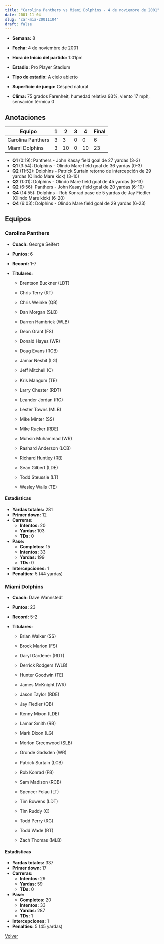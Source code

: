 ```yaml
---
title: "Carolina Panthers vs Miami Dolphins - 4 de noviembre de 2001"
date: 2001-11-04
slug: "car-mia-20011104"
draft: false
---
```


* **Semana:** 8
* **Fecha:** 4 de noviembre de 2001

* **Hora de Inicio del partido:** 1:01pm
* **Estadio:** Pro Player Stadium
* **Tipo de estadio:** A cielo abierto
* **Superficie de juego:** Césped natural
* **Clima:** 75 grados Farenheit, humedad relativa 93%, viento 17 mph, sensación térmica 0





## Anotaciones
| Equipo | 1 | 2 | 3 | 4 | Final |
|--------|---|---|---|---|-------|
| Carolina Panthers  | 3 | 3 | 0 | 0  | 6 |
| Miami Dolphins  | 3 | 10 | 0 | 10  | 23 |
* **Q1** (0:19): Panthers - John Kasay field goal de 27 yardas (3-3)
* **Q1** (3:54): Dolphins - Olindo Mare field goal de 36 yardas (0-3)
* **Q2** (11:52): Dolphins - Patrick Surtain retorno de intercepción de 29 yardas (Olindo Mare kick) (3-10)
* **Q2** (1:01): Dolphins - Olindo Mare field goal de 45 yardas (6-13)
* **Q2** (6:56): Panthers - John Kasay field goal de 20 yardas (6-10)
* **Q4** (14:55): Dolphins - Rob Konrad pase de 5 yardas de Jay Fiedler (Olindo Mare kick) (6-20)
* **Q4** (6:03): Dolphins - Olindo Mare field goal de 29 yardas (6-23)


## Equipos


### Carolina Panthers
* **Coach:** George Seifert
* **Puntos:** 6
* **Record:** 1-7
* **Titulares:** 

  * Brentson Buckner (LDT) 

  * Chris Terry (RT) 

  * Chris Weinke (QB) 

  * Dan Morgan (SLB) 

  * Darren Hambrick (WLB) 

  * Deon Grant (FS) 

  * Donald Hayes (WR) 

  * Doug Evans (RCB) 

  * Jamar Nesbit (LG) 

  * Jeff Mitchell (C) 

  * Kris Mangum (TE) 

  * Larry Chester (RDT) 

  * Leander Jordan (RG) 

  * Lester Towns (MLB) 

  * Mike Minter (SS) 

  * Mike Rucker (RDE) 

  * Muhsin Muhammad (WR) 

  * Rashard Anderson (LCB) 

  * Richard Huntley (RB) 

  * Sean Gilbert (LDE) 

  * Todd Steussie (LT) 

  * Wesley Walls (TE) 

#### Estadísticas
* **Yardas totales:** 281
* **Primer down:** 12
* **Carreras:**
  * **Intentos:** 20
  * **Yardas:** 103
  * **TDs:** 0
* **Pase:**
  * **Completos:** 15
  * **Intentos:** 33
  * **Yardas:** 199
  * **TDs:** 0
* **Intercepciones:** 1
* **Penalties:** 5 (44 yardas)

### Miami Dolphins
* **Coach:** Dave Wannstedt
* **Puntos:** 23
* **Record:** 5-2
* **Titulares:** 

  * Brian Walker (SS) 

  * Brock Marion (FS) 

  * Daryl Gardener (RDT) 

  * Derrick Rodgers (WLB) 

  * Hunter Goodwin (TE) 

  * James McKnight (WR) 

  * Jason Taylor (RDE) 

  * Jay Fiedler (QB) 

  * Kenny Mixon (LDE) 

  * Lamar Smith (RB) 

  * Mark Dixon (LG) 

  * Morlon Greenwood (SLB) 

  * Oronde Gadsden (WR) 

  * Patrick Surtain (LCB) 

  * Rob Konrad (FB) 

  * Sam Madison (RCB) 

  * Spencer Folau (LT) 

  * Tim Bowens (LDT) 

  * Tim Ruddy (C) 

  * Todd Perry (RG) 

  * Todd Wade (RT) 

  * Zach Thomas (MLB) 

#### Estadísticas
* **Yardas totales:** 337
* **Primer down:** 17
* **Carreras:**
  * **Intentos:** 29
  * **Yardas:** 59
  * **TDs:** 0
* **Pase:**
  * **Completos:** 20
  * **Intentos:** 33
  * **Yardas:** 287
  * **TDs:** 1
* **Intercepciones:** 1
* **Penalties:** 5 (45 yardas)


[Volver](/historia/2001)
